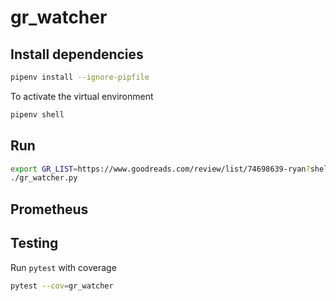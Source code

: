 # gr_watcher

## Install dependencies

```bash
pipenv install --ignore-pipfile
```

To activate the virtual environment

```bash
pipenv shell
``` 

## Run

```bash
export GR_LIST=https://www.goodreads.com/review/list/74698639-ryan?shelf=test
./gr_watcher.py
```

## Prometheus

## Testing

Run `pytest` with coverage

```bash
pytest --cov=gr_watcher
```
